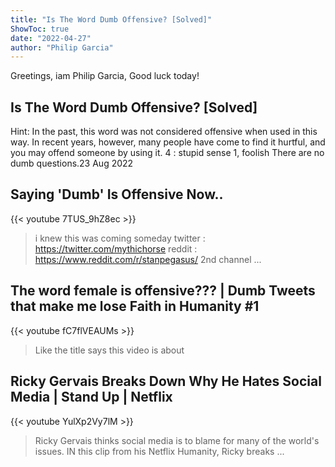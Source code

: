 ```yaml
---
title: "Is The Word Dumb Offensive? [Solved]"
ShowToc: true 
date: "2022-04-27"
author: "Philip Garcia" 
---
```


Greetings, iam Philip Garcia, Good luck today!
## Is The Word Dumb Offensive? [Solved]
Hint: In the past, this word was not considered offensive when used in this way. In recent years, however, many people have come to find it hurtful, and you may offend someone by using it. 4 : stupid sense 1, foolish There are no dumb questions.23 Aug 2022

## Saying 'Dumb' Is Offensive Now..
{{< youtube 7TUS_9hZ8ec >}}
>i knew this was coming someday twitter : https://twitter.com/mythichorse reddit : https://www.reddit.com/r/stanpegasus/ 2nd channel ...

## The word female is offensive??? | Dumb Tweets that make me lose Faith in Humanity #1
{{< youtube fC7flVEAUMs >}}
>Like the title says this video is about 

## Ricky Gervais Breaks Down Why He Hates Social Media | Stand Up | Netflix
{{< youtube YulXp2Vy7lM >}}
>Ricky Gervais thinks social media is to blame for many of the world's issues. IN this clip from his Netflix Humanity, Ricky breaks ...

